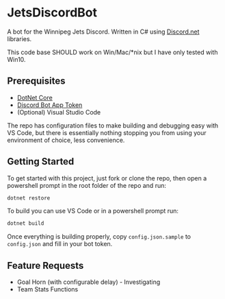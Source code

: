 # JetsDiscordBot
A bot for the Winnipeg Jets Discord. Written in C# using [Discord.net](https://discord.foxbot.me/docs/) libraries.

This code base SHOULD work on Win/Mac/*nix but I have only tested with Win10.


## Prerequisites
* [DotNet Core](https://www.microsoft.com/net/download)
* [Discord Bot App Token](https://discordapp.com/developers/applications/me)
* (Optional) Visual Studio Code

The repo has configuration files to make building and debugging easy with VS Code, but there is essentially nothing stopping you from using your environment of choice, less convenience.

## Getting Started
To get started with this project, just fork or clone the repo, then open a powershell prompt in the root folder of the repo and run:

``` bash
dotnet restore
```

To build you can use VS Code or in a powershell prompt run:

``` bash
dotnet build
```

Once everything is building properly, copy `config.json.sample` to `config.json` and fill in your bot token.

## Feature Requests
* Goal Horn (with configurable delay) - Investigating
* Team Stats Functions
